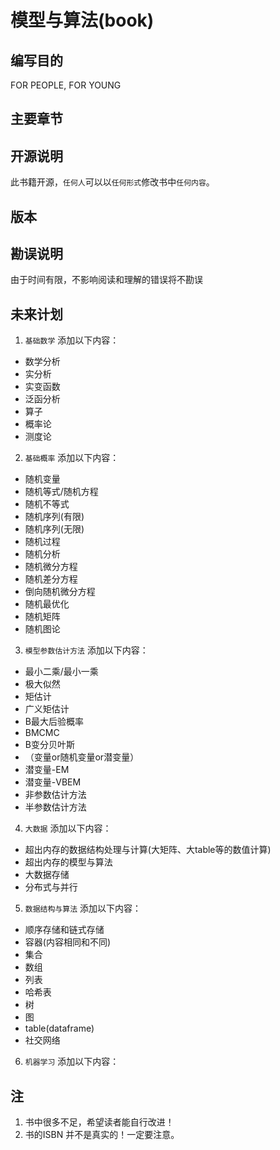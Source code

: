 # 模型与算法(book)

## 编写目的
FOR PEOPLE, FOR YOUNG

## 主要章节

## 开源说明
此书籍开源，`任何人`可以以`任何形式`修改书中`任何内容`。

## 版本

## 勘误说明
由于时间有限，不影响阅读和理解的错误将不勘误

## 未来计划
1. `基础数学` 添加以下内容：   
* 数学分析
* 实分析
* 实变函数
* 泛函分析
* 算子
* 概率论
* 测度论

2. `基础概率` 添加以下内容：   
* 随机变量
* 随机等式/随机方程
* 随机不等式
* 随机序列(有限)
* 随机序列(无限)
* 随机过程
* 随机分析
* 随机微分方程
* 随机差分方程
* 倒向随机微分方程
* 随机最优化
* 随机矩阵
* 随机图论 

3. `模型参数估计方法` 添加以下内容：   
* 最小二乘/最小一乘
* 极大似然
* 矩估计
* 广义矩估计
* B最大后验概率
* BMCMC
* B变分贝叶斯
* （变量or随机变量or潜变量）
* 潜变量-EM
* 潜变量-VBEM
* 非参数估计方法
* 半参数估计方法

4. `大数据` 添加以下内容：   
* 超出内存的数据结构处理与计算(大矩阵、大table等的数值计算)
* 超出内存的模型与算法
* 大数据存储
* 分布式与并行

5. `数据结构与算法` 添加以下内容：   
* 顺序存储和链式存储
* 容器(内容相同和不同)
* 集合
* 数组
* 列表
* 哈希表
* 树
* 图 
* table(dataframe)
* 社交网络

6. `机器学习` 添加以下内容：   


## 注
1. 书中很多不足，希望读者能自行改进！
2. 书的ISBN 并不是真实的！一定要注意。

